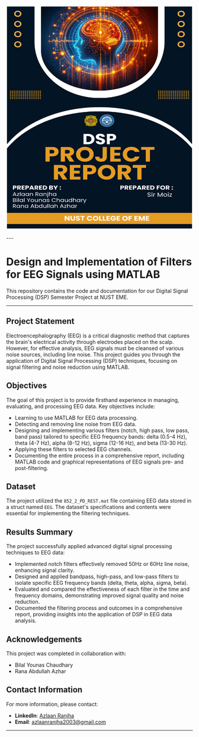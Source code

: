 <p align="center">
  <img src="https://github.com/Azlaan20/DSP_Semester_Project/raw/main/Digital%20Signal%20Processing%20Project%20Report%20Cover.png" alt="Project Logo" width="500" height="600">
</p>
---

# Design and Implementation of Filters for EEG Signals using MATLAB

This repository contains the code and documentation for our Digital Signal Processing (DSP) Semester Project at NUST EME.

---

## Project Statement

Electroencephalography (EEG) is a critical diagnostic method that captures the brain's electrical activity through electrodes placed on the scalp. However, for effective analysis, EEG signals must be cleansed of various noise sources, including line noise. This project guides you through the application of Digital Signal Processing (DSP) techniques, focusing on signal filtering and noise reduction using MATLAB.

## Objectives

The goal of this project is to provide firsthand experience in managing, evaluating, and processing EEG data. Key objectives include:

- Learning to use MATLAB for EEG data processing.
- Detecting and removing line noise from EEG data.
- Designing and implementing various filters (notch, high pass, low pass, band pass) tailored to specific EEG frequency bands: delta (0.5-4 Hz), theta (4-7 Hz), alpha (8-12 Hz), sigma (12-16 Hz), and beta (13-30 Hz).
- Applying these filters to selected EEG channels.
- Documenting the entire process in a comprehensive report, including MATLAB code and graphical representations of EEG signals pre- and post-filtering.

## Dataset

The project utilized the `852_2_PD_REST.mat` file containing EEG data stored in a struct named `EEG`. The dataset's specifications and contents were essential for implementing the filtering techniques.

## Results Summary

The project successfully applied advanced digital signal processing techniques to EEG data:

- Implemented notch filters effectively removed 50Hz or 60Hz line noise, enhancing signal clarity.
- Designed and applied bandpass, high-pass, and low-pass filters to isolate specific EEG frequency bands (delta, theta, alpha, sigma, beta).
- Evaluated and compared the effectiveness of each filter in the time and frequency domains, demonstrating improved signal quality and noise reduction.
- Documented the filtering process and outcomes in a comprehensive report, providing insights into the application of DSP in EEG data analysis.

## Acknowledgements

This project was completed in collaboration with:
- Bilal Younas Chaudhary
- Rana Abdullah Azhar

## Contact Information

For more information, please contact:
- **LinkedIn**: [Azlaan Ranjha](https://www.linkedin.com/in/azlaan-ranjha-1b023a107/)
- **Email**: azlaanranjha2003@gmail.com

---
